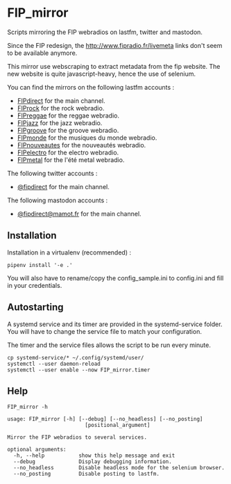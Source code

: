 # FIP_mirror

Scripts mirroring the FIP webradios on lastfm, twitter and mastodon.

Since the FIP redesign, the http://www.fipradio.fr/livemeta links don't seem to be available anymore.

This mirror use webscraping to extract metadata from the fip website. The new website is quite javascript-heavy, hence the use of selenium.

You can find the mirrors on the following lastfm accounts :

- [FIPdirect](https://last.fm/user/FIPdirect) for the main channel.
- [FIProck](https://last.fm/user/FIProck) for the rock webradio.
- [FIPreggae](https://last.fm/user/FIPreggae) for the reggae webradio.
- [FIPjazz](https://last.fm/user/FIPjazz) for the jazz webradio.
- [FIPgroove](https://last.fm/user/FIPgroove) for the groove webradio.
- [FIPmonde](https://last.fm/user/FIPmonde) for the musiques du monde webradio.
- [FIPnouveautes](https://last.fm/user/FIPnouveautes) for the nouveautés webradio.
- [FIPelectro](https://last.fm/user/FIPelectro) for the electro webradio.
- [FIPmetal](https://last.fm/user/FIPmetal) for the l'été metal webradio.

The following twitter accounts :

- [@fipdirect](https://twitter.com/fipdirect) for the main channel.

The following mastodon accounts :

- [@fipdirect@mamot.fr](https://mamot.fr/@fipdirect) for the main channel.

## Installation

Installation in a virtualenv (recommended) :

```
pipenv install '-e .'
```

You will also have to rename/copy the config_sample.ini to config.ini and fill in your credentials.

## Autostarting

A systemd service and its timer are provided in the systemd-service folder. You will have to change the service file to match your configuration.

The timer and the service files allows the script to be run every minute.

```
cp systemd-service/* ~/.config/systemd/user/
systemctl --user daemon-reload
systemctl --user enable --now FIP_mirror.timer
```

## Help

```
FIP_mirror -h
```

```
usage: FIP_mirror [-h] [--debug] [--no_headless] [--no_posting]
                         [positional_argument]

Mirror the FIP webradios to several services.

optional arguments:
  -h, --help           show this help message and exit
  --debug              Display debugging information.
  --no_headless        Disable headless mode for the selenium browser.
  --no_posting         Disable posting to lastfm.
```
